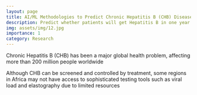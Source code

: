 ```yaml
---
layout: page
title: AI/ML Methodologies to Predict Chronic Hepatitis B (CHB) Disease Progression in Africa
description: Predict whether patients will get Hepatitis B in one year using the patients previous lab results
img: assets/img/12.jpg
importance: 1
category: Research
---
```

<div class="background">
Chronic Hepatitis B (CHB) has been a major global health problem, affecting more than 200 million people worldwide

Although CHB can be screened and controlled by treatment, some regions in Africa may not have access to sophisticated testing tools such as viral load and elastography due to limited resources
</div>







